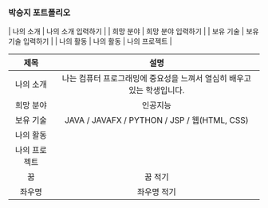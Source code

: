 ### 박승지 포트폴리오

| 나의 소개 | 나의 소개 입력하기 |
| 희망 분야 | 희망 분야 입력하기 |
| 보유 기술 | 보유 기술 입력하기 |
| 나의 활동 | 나의 활동
| 나의 프로젝트 |

|제목|설명|
|:---:|:---:|
| 나의 소개 | 나는 컴퓨터 프로그래밍에 중요성을 느껴서 열심히 배우고 있는 학생입니다. |
| 희망 분야 | 인공지능 |
| 보유 기술 | JAVA / JAVAFX / PYTHON / JSP / 웹(HTML, CSS) |
| 나의 활동 |  |
| 나의 프로젝트 |
| 꿈 | 꿈 적기 |
| 좌우명 | 좌우명 적기 |

<!--
**Seungji3/seungji3** is a ✨ _special_ ✨ repository because its `README.md` (this file) appears on your GitHub profile.

Here are some ideas to get you started:

- 🔭 I’m currently working on ...
- 🌱 I’m currently learning ...
- 👯 I’m looking to collaborate on ...
- 🤔 I’m looking for help with ...
- 💬 Ask me about ...
- 📫 How to reach me: ...
- 😄 Pronouns: ...
- ⚡ Fun fact: ...
-->
